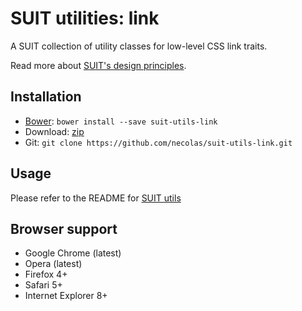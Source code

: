 # SUIT utilities: link

A SUIT collection of utility classes for low-level CSS link traits.

Read more about [SUIT's design principles](https://github.com/necolas/suit/).

## Installation

* [Bower](http://bower.io/): `bower install --save suit-utils-link`
* Download: [zip](https://github.com/necolas/suit-utils-link/zipball/master)
* Git: `git clone https://github.com/necolas/suit-utils-link.git`

## Usage

Please refer to the README for [SUIT utils](https://github.com/necolas/suit-utils/)

## Browser support

* Google Chrome (latest)
* Opera (latest)
* Firefox 4+
* Safari 5+
* Internet Explorer 8+
